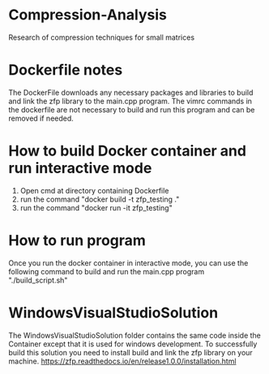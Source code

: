 # Compression-Analysis
Research of compression techniques for small matrices

# Dockerfile notes
The DockerFile downloads any necessary packages and libraries 
to build and link the zfp library to the main.cpp program. 
The vimrc commands in the dockerfile are not necessary to build and run this 
program and can be removed if needed.

# How to build Docker container and run interactive mode
1. Open cmd at directory containing Dockerfile 
2. run the command "docker build -t zfp_testing ."
3. run the command "docker run -it zfp_testing"

# How to run program 
Once you run the docker container in interactive mode, 
you can use the following command to build and run the main.cpp program
"./build_script.sh"


# WindowsVisualStudioSolution
The WindowsVisualStudioSolution folder contains the same code
inside the Container except that it is used for windows development.
To successfully build this solution you need to install  build and link
the zfp library on your machine.
https://zfp.readthedocs.io/en/release1.0.0/installation.html
